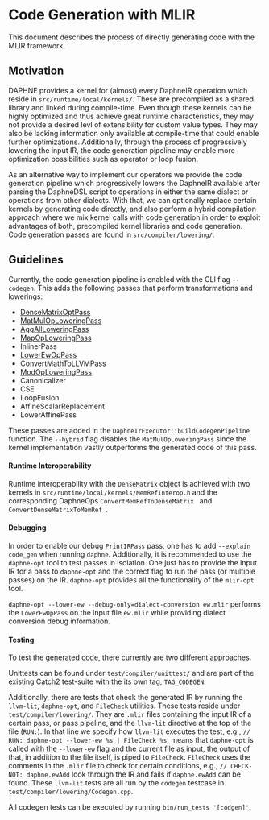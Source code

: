 # Code Generation with MLIR

This document describes the process of directly generating code with the MLIR
framework.

## Motivation

DAPHNE provides a kernel for (almost) every DaphneIR operation which reside in
`src/runtime/local/kernels/`. These are precompiled as a shared library and
linked during compile-time. Even though these kernels can be highly optimized
and thus achieve great runtime characteristics, they may not provide a desired
levl of extensibility for custom value types. They may also be lacking
information only available at compile-time that could enable further
optimizations. Additionally, through the process of progressively lowering the
input IR, the code generation pipeline may enable more optimization
possibilities such as operator or loop fusion.


As an alternative way to implement our operators we provide the code generation
pipeline which progressively lowers the DaphneIR available after parsing the
DaphneDSL script to operations in either the same dialect or operations from
other dialects. With that, we can optionally replace certain kernels by
generating code directly, and also perform a hybrid compilation approach where
we mix kernel calls with code generation in order to exploit advantages of
both, precompiled kernel libraries and code generation. Code generation passes
are found in `src/compiler/lowering/`.


## Guidelines

Currently, the code generation pipeline is enabled with the CLI flag
`--codegen`. This adds the following passes that perform transformations and
lowerings:

- [DenseMatrixOptPass](src/compiler/lowering/DaphneOptPass.cpp)
- [MatMulOpLoweringPass](src/compiler/lowering/MatMulOpLowering.cpp)
- [AggAllLoweringPass](src/compiler/lowering/AggAllOpLowering.cpp)
- [MapOpLoweringPass](src/compiler/lowering/MapOpLowering.cpp)
- InlinerPass
- [LowerEwOpPass](src/compiler/lowering/EwOpsLowering.cpp)
- ConvertMathToLLVMPass
- [ModOpLoweringPass](src/compiler/lowering/ModOpLowering.cpp)
- Canonicalizer
- CSE
- LoopFusion
- AffineScalarReplacement
- LowerAffinePass

These passes are added in the `DaphneIrExecutor::buildCodegenPipeline`
function. The `--hybrid` flag disables the `MatMulOpLoweringPass` since the
kernel implementation vastly outperforms the generated code of this pass.


#### Runtime Interoperability

Runtime interoperability with the `DenseMatrix` object is achieved with two
kernels in `src/runtime/local/kernels/MemRefInterop.h` and the corresponding
DaphneOps `ConvertMemRefToDenseMatrix ` and `ConvertDenseMatrixToMemRef `.



#### Debugging

In order to enable our debug `PrintIRPass` pass, one has to add `--explain
code_gen` when running `daphne`. Additionally, it is recommended to use the
`daphne-opt` tool to test passes in isolation. One just has to provide the
input IR for a pass to `daphne-opt` and the correct flag to run the pass (or
multiple passes) on the IR. `daphne-opt` provides all the functionality of the
`mlir-opt` tool.

`daphne-opt --lower-ew --debug-only=dialect-conversion ew.mlir` performs the
`LowerEwOpPass` on the input file `ew.mlir` while providing dialect conversion
debug information.



#### Testing

To test the generated code, there currently are two different approaches.

Unittests can be found under `test/compiler/unittest/` and are part of the
existing Catch2 test-suite with the its own tag, `TAG_CODEGEN`.

Additionally, there are tests that check the generated IR by running the
`llvm-lit`, `daphne-opt`, and `FileCheck` utilities. These tests reside under
`test/compiler/lowering/`. They are `.mlir` files containing the input IR of a
certain pass, or pass pipeline, and the `llvm-lit` directive at the top of the
file (`RUN:`). In that line we specify how `llvm-lit` executes the test, e.g.,
`// RUN: daphne-opt --lower-ew %s | FileCheck %s`, means that `daphne-opt` is
called with the `--lower-ew` flag and the current file as input, the output of
that, in addition to the file itself, is piped to `FileCheck`. `FileCheck` uses
the comments in the `.mlir` file to check for certain conditions, e.g., `//
CHECK-NOT: daphne.ewAdd` look through the IR and fails if `daphne.ewAdd` can be
found. These `llvm-lit` tests are all run by the `codegen` testcase in
`test/compiler/lowering/Codegen.cpp`.


All codegen tests can be executed by running `bin/run_tests '[codgen]'`.
